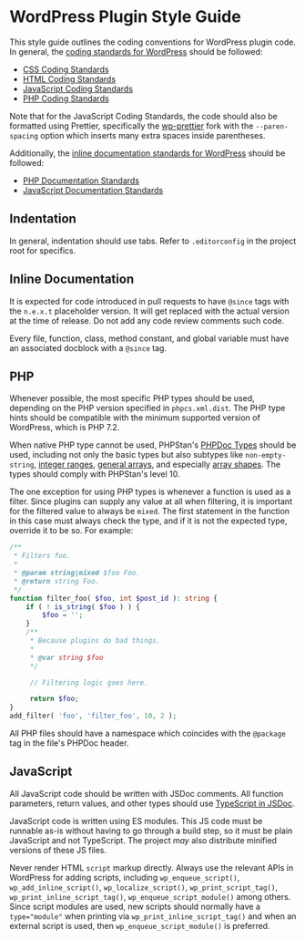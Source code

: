 # WordPress Plugin Style Guide

This style guide outlines the coding conventions for WordPress plugin code. In general, the [coding standards for WordPress](https://developer.wordpress.org/coding-standards/wordpress-coding-standards/) should be followed:

* [CSS Coding Standards](https://developer.wordpress.org/coding-standards/wordpress-coding-standards/css/)
* [HTML Coding Standards](https://developer.wordpress.org/coding-standards/wordpress-coding-standards/html/)
* [JavaScript Coding Standards](https://developer.wordpress.org/coding-standards/wordpress-coding-standards/javascript/)
* [PHP Coding Standards](https://developer.wordpress.org/coding-standards/wordpress-coding-standards/php/)

Note that for the JavaScript Coding Standards, the code should also be formatted using Prettier, specifically the [wp-prettier](https://www.npmjs.com/package/wp-prettier) fork with the `--paren-spacing` option which inserts many extra spaces inside parentheses.

Additionally, the [inline documentation standards for WordPress](https://developer.wordpress.org/coding-standards/inline-documentation-standards/) should be followed:

* [PHP Documentation Standards](https://developer.wordpress.org/coding-standards/inline-documentation-standards/php/)
* [JavaScript Documentation Standards](https://developer.wordpress.org/coding-standards/inline-documentation-standards/javascript/)

## Indentation

In general, indentation should use tabs. Refer to `.editorconfig` in the project root for specifics.

## Inline Documentation

It is expected for code introduced in pull requests to have `@since` tags with the `n.e.x.t` placeholder version. It will get replaced with the actual version at the time of release. Do not add any code review comments such code.

Every file, function, class, method constant, and global variable must have an associated docblock with a `@since` tag.

## PHP

Whenever possible, the most specific PHP types should be used, depending on the PHP version specified in `phpcs.xml.dist`. The PHP type hints should be compatible with the minimum supported version of WordPress, which is PHP 7.2.

When native PHP type cannot be used, PHPStan's [PHPDoc Types](https://phpstan.org/writing-php-code/phpdoc-types) should be used, including not only the basic types but also subtypes like `non-empty-string`, [integer ranges](https://phpstan.org/writing-php-code/phpdoc-types#integer-ranges), [general arrays](https://phpstan.org/writing-php-code/phpdoc-types#general-arrays), and especially [array shapes](https://phpstan.org/writing-php-code/phpdoc-types#array-shapes). The types should comply with PHPStan's level 10. 

The one exception for using PHP types is whenever a function is used as a filter. Since plugins can supply any value at all when filtering, it is important for the filtered value to always be `mixed`. The first statement in the function in this case must always check the type, and if it is not the expected type, override it to be so. For example:

```php
/**
 * Filters foo.
 *
 * @param string|mixed $foo Foo.
 * @return string Foo.
 */
function filter_foo( $foo, int $post_id ): string {
	if ( ! is_string( $foo ) ) {
		$foo = '';
	}
	/**
	 * Because plugins do bad things.
	 *
	 * @var string $foo
	 */

	 // Filtering logic goes here.

	 return $foo;
}
add_filter( 'foo', 'filter_foo', 10, 2 );
```

All PHP files should have a namespace which coincides with the `@package` tag in the file's PHPDoc header.

## JavaScript

All JavaScript code should be written with JSDoc comments. All function parameters, return values, and other types should use [TypeScript in JSDoc](https://www.typescriptlang.org/docs/handbook/jsdoc-supported-types.html).

JavaScript code is written using ES modules. This JS code must be runnable as-is without having to go through a build step, so it must be plain JavaScript and not TypeScript. The project _may_ also distribute minified versions of these JS files.

Never render HTML `script` markup directly. Always use the relevant APIs in WordPress for adding scripts, including `wp_enqueue_script()`, `wp_add_inline_script()`, `wp_localize_script()`, `wp_print_script_tag()`, `wp_print_inline_script_tag()`, `wp_enqueue_script_module()` among others. Since script modules are used, new scripts should normally have a `type="module"` when printing via `wp_print_inline_script_tag()` and when an external script is used, then `wp_enqueue_script_module()` is preferred.
